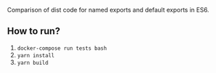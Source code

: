 Comparison of dist code for named exports and default exports in ES6.

How to run?
-------------
1. `docker-compose run tests bash`
2. `yarn install`
3. `yarn build`